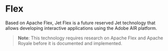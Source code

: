 # Flex

Based on Apache Flex, Jet Flex is a future reserved Jet technology that allows developing interactive applications using the Adobe AIR platform.

> **Note**: This technology requires research on Apache Flex and Apache Royale before it is documented and implemented.